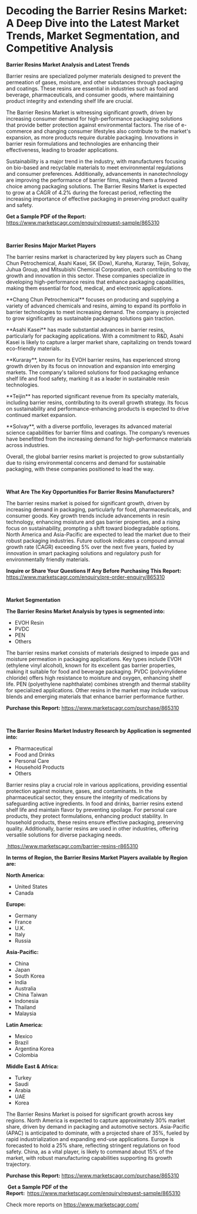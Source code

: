 <p><h1>Decoding the Barrier Resins Market: A Deep Dive into the Latest Market Trends, Market Segmentation, and Competitive Analysis</h1></p><p><strong>Barrier Resins Market Analysis and Latest Trends</strong></p>
<p><p>Barrier resins are specialized polymer materials designed to prevent the permeation of gases, moisture, and other substances through packaging and coatings. These resins are essential in industries such as food and beverage, pharmaceuticals, and consumer goods, where maintaining product integrity and extending shelf life are crucial. </p><p>The Barrier Resins Market is witnessing significant growth, driven by increasing consumer demand for high-performance packaging solutions that provide better protection against environmental factors. The rise of e-commerce and changing consumer lifestyles also contribute to the market's expansion, as more products require durable packaging. Innovations in barrier resin formulations and technologies are enhancing their effectiveness, leading to broader applications.</p><p>Sustainability is a major trend in the industry, with manufacturers focusing on bio-based and recyclable materials to meet environmental regulations and consumer preferences. Additionally, advancements in nanotechnology are improving the performance of barrier films, making them a favored choice among packaging solutions. The Barrier Resins Market is expected to grow at a CAGR of 4.2% during the forecast period, reflecting the increasing importance of effective packaging in preserving product quality and safety.</p></p>
<p><strong>Get a Sample PDF of the Report:&nbsp;</strong> <a href="https://www.marketscagr.com/enquiry/request-sample/865310?utm_campaign=1999&utm_medium=2&utm_source=Github&utm_content=ia&utm_term=30012025&utm_id=barrier-resins">https://www.marketscagr.com/enquiry/request-sample/865310</a></p>
<p>&nbsp;</p>
<p><strong>Barrier Resins Major Market Players</strong></p>
<p><p>The barrier resins market is characterized by key players such as Chang Chun Petrochemical, Asahi Kasei, SK (Dow), Kureha, Kuraray, Teijin, Solvay, Juhua Group, and Mitsubishi Chemical Corporation, each contributing to the growth and innovation in this sector. These companies specialize in developing high-performance resins that enhance packaging capabilities, making them essential for food, medical, and electronic applications.</p><p>**Chang Chun Petrochemical** focuses on producing and supplying a variety of advanced chemicals and resins, aiming to expand its portfolio in barrier technologies to meet increasing demand. The company is projected to grow significantly as sustainable packaging solutions gain traction.</p><p>**Asahi Kasei** has made substantial advances in barrier resins, particularly for packaging applications. With a commitment to R&D, Asahi Kasei is likely to capture a larger market share, capitalizing on trends toward eco-friendly materials.</p><p>**Kuraray**, known for its EVOH barrier resins, has experienced strong growth driven by its focus on innovation and expansion into emerging markets. The company's tailored solutions for food packaging enhance shelf life and food safety, marking it as a leader in sustainable resin technologies.</p><p>**Teijin** has reported significant revenue from its specialty materials, including barrier resins, contributing to its overall growth strategy. Its focus on sustainability and performance-enhancing products is expected to drive continued market expansion.</p><p>**Solvay**, with a diverse portfolio, leverages its advanced material science capabilities for barrier films and coatings. The company’s revenues have benefitted from the increasing demand for high-performance materials across industries.</p><p>Overall, the global barrier resins market is projected to grow substantially due to rising environmental concerns and demand for sustainable packaging, with these companies positioned to lead the way.</p></p>
<p>&nbsp;</p>
<p><strong>What Are The Key Opportunities For Barrier Resins Manufacturers?</strong></p>
<p><p>The barrier resins market is poised for significant growth, driven by increasing demand in packaging, particularly for food, pharmaceuticals, and consumer goods. Key growth trends include advancements in resin technology, enhancing moisture and gas barrier properties, and a rising focus on sustainability, prompting a shift toward biodegradable options. North America and Asia-Pacific are expected to lead the market due to their robust packaging industries. Future outlook indicates a compound annual growth rate (CAGR) exceeding 5% over the next five years, fueled by innovation in smart packaging solutions and regulatory push for environmentally friendly materials.</p></p>
<p><strong>Inquire or Share Your Questions If Any Before Purchasing This Report:</strong> <a href="https://www.marketscagr.com/enquiry/pre-order-enquiry/865310?utm_campaign=1999&utm_medium=2&utm_source=Github&utm_content=ia&utm_term=30012025&utm_id=barrier-resins">https://www.marketscagr.com/enquiry/pre-order-enquiry/865310</a></p>
<p>&nbsp;</p>
<p><strong>Market Segmentation</strong></p>
<p><strong>The Barrier Resins Market Analysis by types is segmented into:</strong></p>
<p><ul><li>EVOH Resin</li><li>PVDC</li><li>PEN</li><li>Others</li></ul></p>
<p><p>The barrier resins market consists of materials designed to impede gas and moisture permeation in packaging applications. Key types include EVOH (ethylene vinyl alcohol), known for its excellent gas barrier properties, making it suitable for food and beverage packaging. PVDC (polyvinylidene chloride) offers high resistance to moisture and oxygen, enhancing shelf life. PEN (polyethylene naphthalate) combines strength and thermal stability for specialized applications. Other resins in the market may include various blends and emerging materials that enhance barrier performance further.</p></p>
<p><strong>Purchase this Report:&nbsp;</strong><a href="https://www.marketscagr.com/purchase/865310?utm_campaign=1999&utm_medium=2&utm_source=Github&utm_content=ia&utm_term=30012025&utm_id=barrier-resins">https://www.marketscagr.com/purchase/865310</a></p>
<p>&nbsp;</p>
<p><strong>The Barrier Resins Market Industry Research by Application is segmented into:</strong></p>
<p><ul><li>Pharmaceutical</li><li>Food and Drinks</li><li>Personal Care</li><li>Household Products</li><li>Others</li></ul></p>
<p><p>Barrier resins play a crucial role in various applications, providing essential protection against moisture, gases, and contaminants. In the pharmaceutical sector, they ensure the integrity of medications by safeguarding active ingredients. In food and drinks, barrier resins extend shelf life and maintain flavor by preventing spoilage. For personal care products, they protect formulations, enhancing product stability. In household products, these resins ensure effective packaging, preserving quality. Additionally, barrier resins are used in other industries, offering versatile solutions for diverse packaging needs.</p></p>
<p><a href="https://www.marketscagr.com/barrier-resins-r865310?utm_campaign=1999&utm_medium=2&utm_source=Github&utm_content=ia&utm_term=30012025&utm_id=barrier-resins">&nbsp;https://www.marketscagr.com/barrier-resins-r865310</a></p>
<p><strong>In terms of Region, the Barrier Resins Market Players available by Region are:</strong></p>
<p>
    <p> <strong> North America: </strong>
        <ul>
            <li>United States</li>
            <li>Canada</li>
        </ul>
        </p> 
    <p> <strong> Europe: </strong>
        <ul>
            <li>Germany</li>
            <li>France</li>
            <li>U.K.</li>
            <li>Italy</li>
            <li>Russia</li>
        </ul>
        </p> 
    <p> <strong> Asia-Pacific: </strong>
        <ul>
            <li>China</li>
            <li>Japan</li>
            <li>South Korea</li>
            <li>India</li>
            <li>Australia</li>
            <li>China Taiwan</li>
            <li>Indonesia</li>
            <li>Thailand</li>
            <li>Malaysia</li>
        </ul>
        </p> 
    <p> <strong> Latin America: </strong>
        <ul>
            <li>Mexico</li>
            <li>Brazil</li>
            <li>Argentina Korea</li>
            <li>Colombia</li>
        </ul>
        </p> 
    <p> <strong> Middle East & Africa: </strong>
        <ul>
            <li>Turkey</li>
            <li>Saudi</li>
            <li>Arabia</li>
            <li>UAE</li>
            <li>Korea</li>
        </ul>
    </p>
    </p>
<p><p>The Barrier Resins Market is poised for significant growth across key regions. North America is expected to capture approximately 30% market share, driven by demand in packaging and automotive sectors. Asia-Pacific (APAC) is anticipated to dominate, with a projected share of 35%, fueled by rapid industrialization and expanding end-use applications. Europe is forecasted to hold a 25% share, reflecting stringent regulations on food safety. China, as a vital player, is likely to command about 15% of the market, with robust manufacturing capabilities supporting its growth trajectory.</p></p>
<p><strong>Purchase this Report: </strong><a href="https://www.marketscagr.com/purchase/865310?utm_campaign=1999&utm_medium=2&utm_source=Github&utm_content=ia&utm_term=30012025&utm_id=barrier-resins">https://www.marketscagr.com/purchase/865310</a></p>
<p>&nbsp;<strong>Get a Sample PDF of the Report:&nbsp;&nbsp;</strong><a href="https://www.marketscagr.com/enquiry/request-sample/865310?utm_campaign=1999&utm_medium=2&utm_source=Github&utm_content=ia&utm_term=30012025&utm_id=barrier-resins">https://www.marketscagr.com/enquiry/request-sample/865310</a></p>
<p><strong></strong></p>
<p>Check more reports on <a href="https://www.marketscagr.com/?utm_campaign=1999&utm_medium=2&utm_source=Github&utm_content=ia&utm_term=30012025&utm_id=barrier-resins">https://www.marketscagr.com/</a></p>